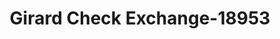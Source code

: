 ---
f_zip-code: 19022
f_state-code: PA
title: Girard Check Exchange-18953
f_phone: 610-833-2190
f_city-only: Crum Lynne
f_address: 1418 Chester Pike Crum Lynne
f_location-unique-id: '18953'
slug: girard-check-exchange-18953
updated-on: '2024-05-30T13:46:58.046Z'
created-on: '2024-05-30T13:36:59.803Z'
published-on: '2024-05-30T13:54:32.469Z'
f_city-state: cms/city/crum-lynne-pa.md
f_company: cms/company/girard-check-exchange.md
f_state: cms/state/pennsylvania.md
layout: '[payday-loan].html'
tags: payday-loan
---